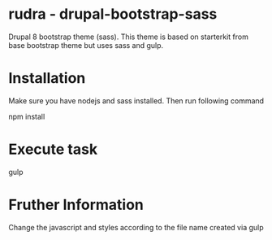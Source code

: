 # rudra - drupal-bootstrap-sass
Drupal 8 bootstrap theme (sass). This theme is based on starterkit from base bootstrap theme but uses sass and gulp.

# Installation
Make sure you have nodejs and sass installed. Then run following command

npm install

# Execute task
gulp

# Fruther Information
Change the javascript and styles according to the file name created via gulp
